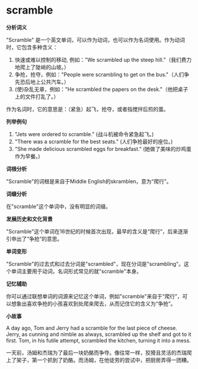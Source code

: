# scramble

**分析词义**

  

"Scramble" 是一个英文单词，可以作为动词，也可以作为名词使用。作为动词时，它包含多种含义：

  

1.  快速或难以控制的移动, 例如："We scrambled up the steep hill."（我们费力地爬上了陡峭的山坡。）
2.  争抢，抢夺，例如："People were scrambling to get on the bus."（人们争先恐后地上公共汽车。）
3.  (使)杂乱无章，例如："He scrambled the papers on the desk."（他把桌子上的文件打乱了。）

  

作为名词时，它的意思是：（紧急）起飞，抢夺，或者指搅拌后煎的蛋。

  

**列举例句**

  

1.  "Jets were ordered to scramble." (战斗机被命令紧急起飞。)
2.  "There was a scramble for the best seats." (人们争抢最好的座位。)
3.  "She made delicious scrambled eggs for breakfast." (她做了美味的炒鸡蛋作为早餐。)

  

**词根分析**

  

"Scramble"的词根是来自于Middle English的skramblen，意为“爬行”。

  

**词缀分析**

  

在"scramble"这个单词中，没有明显的词缀。

  

**发展历史和文化背景**

  

"Scramble"这个单词在16世纪的时候首次出现，最早的含义是“爬行”，后来逐渐引申出了“争抢”的意思。

  

**单词变形**

  

"Scramble"的过去式和过去分词是"scrambled"，现在分词是"scrambling"。这个单词主要用于动词，名词形式常见的就"scramble"本身。

  

**记忆辅助**

  

你可以通过联想单词的词源来记忆这个单词，例如"scramble"来自于“爬行”，可以想象出喜欢争抢的小孩喜欢到处爬来爬去，从而记住它的含义为“争抢”。

  

**小故事**

  

A day ago, Tom and Jerry had a scramble for the last piece of cheese. Jerry, as cunning and nimble as always, scrambled up the shelf and got to it first. Tom, in his futile attempt, scrambled the kitchen, turning it into a mess.

  

一天前，汤姆和杰瑞为了最后一块奶酪而争夺。像往常一样，狡猾且灵活的杰瑞爬上了架子，第一个抓到了奶酪。而汤姆，在他徒劳的尝试中，把厨房弄得一团糟。
